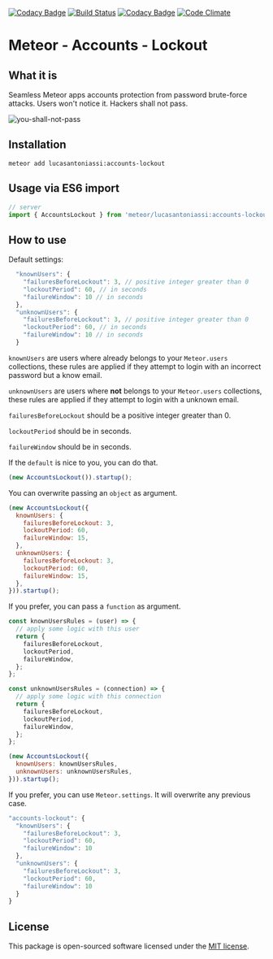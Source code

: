 [![Codacy Badge](https://api.codacy.com/project/badge/Grade/8ce60fa7e2c24891b9bdfc3b65433d23)](https://www.codacy.com/app/lucasantoniassi/meteor-accounts-lockout?utm_source=github.com&utm_medium=referral&utm_content=LucasAntoniassi/meteor-accounts-lockout&utm_campaign=badger)
[![Build Status](https://travis-ci.org/LucasAntoniassi/meteor-accounts-lockout.svg?branch=master)](https://travis-ci.org/LucasAntoniassi/meteor-accounts-lockout)
[![Codacy Badge](https://api.codacy.com/project/badge/Grade/8ce60fa7e2c24891b9bdfc3b65433d23)](https://www.codacy.com/app/lucasantoniassi/meteor-accounts-lockout?utm_source=github.com&amp;utm_medium=referral&amp;utm_content=LucasAntoniassi/meteor-accounts-lockout&amp;utm_campaign=Badge_Grade)
[![Code Climate](https://codeclimate.com/github/LucasAntoniassi/meteor-accounts-lockout/badges/gpa.svg)](https://codeclimate.com/github/LucasAntoniassi/meteor-accounts-lockout)

# Meteor - Accounts - Lockout

## What it is

Seamless Meteor apps accounts protection from password brute-force attacks.
Users won't notice it. Hackers shall not pass.

![you-shall-not-pass](https://cloud.githubusercontent.com/assets/3399956/9023729/007dd2a2-38b1-11e5-807a-b81c6ce00c80.jpg)

## Installation

```
meteor add lucasantoniassi:accounts-lockout
```

## Usage via ES6 import

```javascript
// server
import { AccountsLockout } from 'meteor/lucasantoniassi:accounts-lockout';
```

## How to use

Default settings:

```javascript
  "knownUsers": {
    "failuresBeforeLockout": 3, // positive integer greater than 0
    "lockoutPeriod": 60, // in seconds
    "failureWindow": 10 // in seconds
  },
  "unknownUsers": {
    "failuresBeforeLockout": 3, // positive integer greater than 0
    "lockoutPeriod": 60, // in seconds
    "failureWindow": 10 // in seconds
  }
```

`knownUsers` are users where already belongs to your `Meteor.users` collections,
these rules are applied if they attempt to login with an incorrect password but a know email.

`unknownUsers` are users where **not** belongs to your `Meteor.users` collections,
these rules are applied if they attempt to login with a unknown email.

`failuresBeforeLockout` should be a positive integer greater than 0.

`lockoutPeriod` should be in seconds.

`failureWindow` should be in seconds.

If the `default` is nice to you, you can do that.

```javascript
(new AccountsLockout()).startup();
```

You can overwrite passing an `object` as argument.

```javascript
(new AccountsLockout({
  knownUsers: {
    failuresBeforeLockout: 3,
    lockoutPeriod: 60,
    failureWindow: 15,
  },
  unknownUsers: {
    failuresBeforeLockout: 3,
    lockoutPeriod: 60,
    failureWindow: 15,
  },
})).startup();
```

If you prefer, you can pass a `function` as argument.

```javascript
const knownUsersRules = (user) => {
  // apply some logic with this user
  return {
    failuresBeforeLockout,
    lockoutPeriod,
    failureWindow,
  };
};

const unknownUsersRules = (connection) => {
  // apply some logic with this connection
  return {
    failuresBeforeLockout,
    lockoutPeriod,
    failureWindow,
  };
};

(new AccountsLockout({
  knownUsers: knownUsersRules,
  unknownUsers: unknownUsersRules,
})).startup();
```

If you prefer, you can use `Meteor.settings`. It will overwrite any previous case.

```javascript
"accounts-lockout": {
  "knownUsers": {
    "failuresBeforeLockout": 3,
    "lockoutPeriod": 60,
    "failureWindow": 10
  },
  "unknownUsers": {
    "failuresBeforeLockout": 3,
    "lockoutPeriod": 60,
    "failureWindow": 10
  }
}
```

## License

This package is open-sourced software licensed under the [MIT license](http://opensource.org/licenses/MIT).

